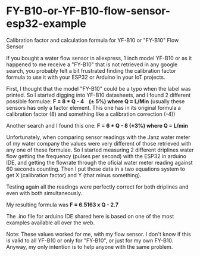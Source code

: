 # FY-B10-or-YF-B10-flow-sensor-esp32-example
Calibration factor and calculation formula for YF-B10 or "FY-B10" Flow Sensor

If you bought a water flow sensor in aliexpress, 1 inch model YF-B10 or as it happened to me receive a "FY-B10" that is not retrieved in any google search, you probably felt a bit frustrated finding the calibration factor formula to use it with your ESP32 or Arduino in your IoT projects.

First, I thought that the model "FY-B10" could be a typo when the label was printed. So I started digging into YF-B10 datasheets, and I found 2 different possible formulae:
**F = 8 * Q - 4    (± 5%) where Q = L/Min**
(usually these sensors has only a factor element. This one has in its original formula a calibration factor (8) and something like a calibration correction (-4))

Another search and I found this one:
**F = 6 * Q - 8 (±3%) where Q = L/min**

Unfortunately, when comparing sensor readings with the Janz water meter of my water company the values were very different of those retrieved with any one of these formulae.
So I started measuring 2 different driplines water flow getting the frequency (pulses per second) with the ESP32 in arduino IDE, and getting the flowrate through the oficial water meter reading against 60 seconds counting.
Then I put those data in a two equations system to get X (calibration factor) and Y (that minus something).

Testing again all the readings were perfectly correct for both driplines and even with both simultaneously.

My resulting formula was **F = 6.5163 x Q - 2.7**

The .ino file for arduino IDE shared here is based on one of the most examples available all over the web.

Note: These values worked for me, with my flow sensor. I don't know if this is valid to all YF-B10 or only for "FY-B10", or just for my own FY-B10.
Anyway, my only intention is to help anyone with the same problem.
